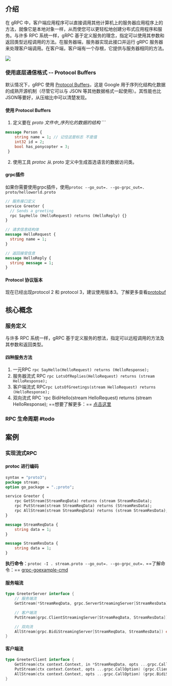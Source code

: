 ## 介绍

在 gRPC 中，客户端应用程序可以直接调用其他计算机上的服务器应用程序上的方法，就像它是本地对象一样，从而使您可以更轻松地创建分布式应用程序和服务。与许多 RPC 系统一样，gRPC 基于定义服务的理念，指定可以使用其参数和返回类型远程调用的方法。在服务器端，服务器实现此接口并运行 gRPC 服务器来处理客户端调用。在客户端，客户端有一个存根，它提供与服务器相同的方法。

![](grpcprocess.svg)
### 使用底层通信格式 -- Protocol Buffers

默认情况下，gRPC 使用 [Protocol Buffers](https://protobuf.dev/overview)，这是 Google 用于序列化结构化数据的成熟开源机制（尽管它可以与 JSON 等其他数据格式一起使用）。其性能也比JSON等要好，从压缩比中可以清楚发现。

#### 使用 Protocol Buffers

1. 定义要在 _proto 文件中_序列化的数据的结构_ ```
```proto title:example.proto
message Person {
	string name = 1; // 记住这是标志 不是值
	int32 id = 2;
	bool has_ponycopter = 3;
 }
```
2. 使用工具 _protoc_ 从 proto 定义中生成首选语言的数据访问类。

#### grpc插件

如果你需要使用grpc插件，使用`protoc --go_out=. --go-grpc_out=. proto/helloworld.proto`

```proto custom_server.proto
// 服务接口定义
service Greeter {
  // Sends a greeting
  rpc SayHello (HelloRequest) returns (HelloReply) {}
}

// 请求信息结构体
message HelloRequest {
  string name = 1;
}

// 返回接受信息
message HelloReply {
  string message = 1;
}
```

#### Protocol 协议版本

现在已经出现protocol 2 和 protocol 3，建议使用版本3。了解更多查看[protobuf](protobuf.md)

## 核心概念

### 服务定义

与许多 RPC 系统一样，gRPC 基于定义服务的想法，指定可以远程调用的方法及其参数和返回类型。

#### 四种服务方法
1. 一元RPC `rpc SayHello(HelloRequest) returns (HelloResponse);`
2. 服务器流式 RPC  `rpc LotsOfReplies(HelloRequest) returns (stream HelloResponse);`
3. 客户端流式 RPC`rpc LotsOfGreetings(stream HelloRequest) returns (HelloResponse);`
4. 双向流式 RPC `rpc BidiHello(stream HelloRequest) returns (stream HelloResponse);
==想要了解更多：== [点击这里](#案例)

### RPC 生命周期 #todo


## 案例

### 实现流式RPC

#### protoc 进行编码

```proto title:stream.proto
syntax = "proto3";
package stream;
option go_package = ".;proto";

service Greeter {
    rpc GetStream(StreamReqData) returns (stream StreamResData);
    rpc PutStream(stream StreamReqData) returns (StreamResData);
    rpc AllStream(stream StreamReqData) returns (stream StreamResData);
}

message StreamReqData {
    string data = 1;
}

message StreamResData {
    string data = 1;
}
```

**执行命令**：`protoc -I . stream.proto --go_out=. --go-grpc_out=.`
==了解命令：==  [grpc-goexample-cmd](https://grpc.io/docs/languages/go/quickstart/#regenerate-grpc-code)

#### 服务端流

```go title:server.go 
type GreeterServer interface {
	// 服务端流
	GetStream(*StreamReqData, grpc.ServerStreamingServer[StreamResData]) error

	// 客户端流
	PutStream(grpc.ClientStreamingServer[StreamReqData, StreamResData]) error

	// 双向流
	AllStream(grpc.BidiStreamingServer[StreamReqData, StreamResData]) error
}
```

#### 客户端流

```go title:client.go
type GreeterClient interface {
	GetStream(ctx context.Context, in *StreamReqData, opts ...grpc.CallOption) (grpc.ServerStreamingClient[StreamResData], error)
	PutStream(ctx context.Context, opts ...grpc.CallOption) (grpc.ClientStreamingClient[StreamReqData, StreamResData], error)
	AllStream(ctx context.Context, opts ...grpc.CallOption) (grpc.BidiStreamingClient[StreamReqData, StreamResData], error)
}
```
